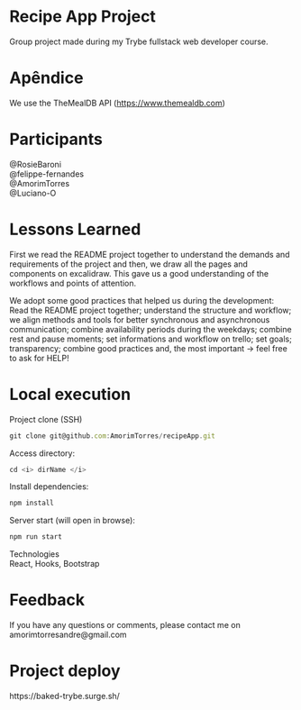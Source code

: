<h1> Recipe App Project </h1>
Group project made during my Trybe fullstack web developer course.

 <h1> Apêndice </h1>
 
 We use the TheMealDB API (https://www.themealdb.com)


 <h1> Participants </h1>
@RosieBaroni <br>
@felippe-fernandes<br>
@AmorimTorres<br>
@Luciano-O

<h1> Lessons Learned </h1>
First we read the README project together to understand the demands and requirements of the project and then, we draw all the pages and components on excalidraw. This gave us a good understanding of the workflows and points of attention.

We adopt some good practices that helped us during the development:
Read the README project together; understand the structure and workflow; we align methods and tools for better synchronous and asynchronous communication; combine availability periods during the weekdays; combine rest and pause moments; set informations and workflow on trello; set goals; transparency; combine good practices and, the most important -> feel free to ask for HELP!

<h1> Local execution </h1>

Project clone (SSH)<br>
```javascript
git clone git@github.com:AmorimTorres/recipeApp.git
```

Access directory:<br>
```javascript
cd <i> dirName </i>
```

Install dependencies:<br>
```javascript
npm install
```

Server start (will open in browse):<br>
```javascript
npm run start
```

Technologies <br>
React, Hooks, Bootstrap

<h1> Feedback </h1>
If you have any questions or comments, please contact me on amorimtorresandre@gmail.com

<h1> Project deploy </h1>
https://baked-trybe.surge.sh/
